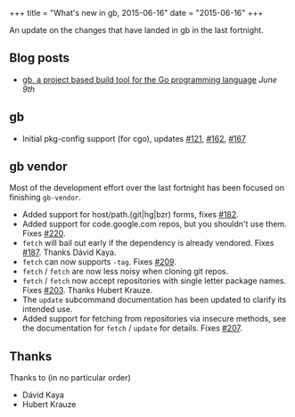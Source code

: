 +++
title = "What's new in gb, 2015-06-16"
date = "2015-06-16"
+++

An update on the changes that have landed in gb in the last fortnight.

<!--more-->

## Blog posts

* [gb, a project based build tool for the Go programming language](http://dave.cheney.net/2015/06/09/gb-a-project-based-build-tool-for-the-go-programming-language) _June 9th_

## gb

* Initial pkg-config support (for cgo), updates [#121](https://github.com/constabulary/gb/issues/121), [#162](https://github.com/constabulary/gb/issues/162), [#167](https://github.com/constabulary/gb/issues/167)

## gb vendor 

Most of the development effort over the last fortnight has been focused on finishing `gb-vendor`.

* Added support for host/path.(git|hg|bzr) forms, fixes [#182](https://github.com/constabulary/gb/issues/182).
* Added support for code.google.com repos, but you shouldn't use them. Fixes [#220](https://github.com/constabulary/gb/issues/220).
* `fetch` will bail out early if the dependency is already vendored. Fixes [#187](https://github.com/constabulary/gb/issues/187). Thanks Dávid Kaya.
* `fetch` can now supports `-tag`. Fixes [#209](https://github.com/constabulary/gb/issues/209).
* `fetch` / `fetch` are now less noisy when cloning git repos.
* `fetch` / `fetch` now accept repositories with single letter package names. Fixes [#203](https://github.com/constabulary/gb/issues/203). Thanks Hubert Krauze.
* The `update` subcommand documentation has been updated to clarify its intended use.
* Added support for fetching from repositories via insecure methods, see the documentation for `fetch` / `update` for details. Fixes [#207](https://github.com/constabulary/gb/issues/207).

## Thanks

Thanks to (in no particular order)

* Dávid Kaya
* Hubert Krauze
